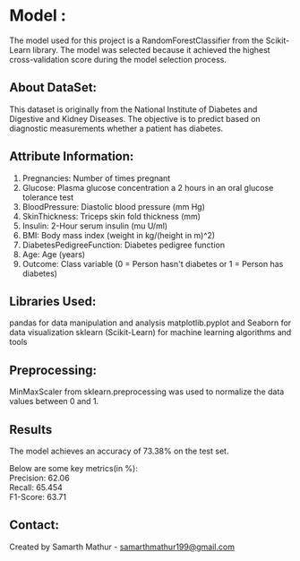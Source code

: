 # Model :
The model used for this project is a RandomForestClassifier from the Scikit-Learn library. The model was selected because it achieved the highest cross-validation score during the model selection process.

## About DataSet: 
  This dataset is originally from the National Institute of Diabetes and Digestive and Kidney Diseases. The objective is to predict based on diagnostic measurements whether a patient has diabetes.
## Attribute Information:
1) Pregnancies: Number of times pregnant
2) Glucose: Plasma glucose concentration a 2 hours in an oral glucose tolerance test
3) BloodPressure: Diastolic blood pressure (mm Hg)
4) SkinThickness: Triceps skin fold thickness (mm)
5) Insulin: 2-Hour serum insulin (mu U/ml)
6) BMI: Body mass index (weight in kg/(height in m)^2)
7) DiabetesPedigreeFunction: Diabetes pedigree function
8) Age: Age (years)
9) Outcome: Class variable (0 = Person hasn't diabetes or 1 = Person has diabetes)

## Libraries Used:
pandas for data manipulation and analysis matplotlib.pyplot and Seaborn for data visualization sklearn (Scikit-Learn) for machine learning algorithms and tools

## Preprocessing:
MinMaxScaler from sklearn.preprocessing was used to normalize the data values between 0 and 1.

## Results
The model achieves an accuracy of 73.38% on the test set. <br>

Below are some key metrics(in %):<br>
  Precision: 62.06 <br>
  Recall: 65.454<br>
  F1-Score: 63.71<br>

## Contact:
Created by Samarth Mathur - samarthmathur199@gmail.com

